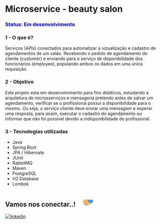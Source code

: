 # Microservice - beauty salon
<h3 style="color:blue"> Status: Em desenvolvimento</h3>

### 1 - O que é?
Serviços (APIs) conectados para automatizar a vizualização e cadastro de agendamentos de um salão. Recebendo o pedido de agendamento do cliente (custumer) e enviando para o serviço de disponibilidade dos funcionários (employee), populando ambos os dados em uma única requisição.

### 2 - Objetivo
Este projeto esta em desenvolvimento para fins didáticos, estudando a arquitetura de microsserviços e mensageria pretendo antes de salvar um agendamento, verificar se o profissional possui a disponibilidade para o mesmo. Ou seja, o serviço cliente deve enviar uma mensagem e esperar uma resposta, para assim, executar o cadastro do agendamento ou informar que não foi possível devido a indisponibilidade do profissional.

### 3 - Tecnologias utilizadas
<ul>
  <li>Java</li>
  <li>Spring Boot</li>
  <li>JPA / Hibernate</li>
  <li>JUnit</li>
  <li>RabbitMQ</li>
  <li>Maven</li>
  <li>PostgreSQL</li>
  <li>H2 Database</li>
  <li>Lombok</li>
</ul>

## <b> Vamos nos conectar..!</b><img src="https://github.com/0xAbdulKhalid/0xAbdulKhalid/raw/main/assets/mdImages/handshake.gif" width ="80">
<a href="https://www.linkedin.com/in/jhonerodrigues/" target="_blank">
<img src="https://img.shields.io/badge/linkedin:  jhone rodrigues-%2300acee.svg?color=405DE6&style=for-the-badge&logo=linkedin&logoColor=white" alt=linkedin style="margin-bottom: 5px;"/>
</a>

